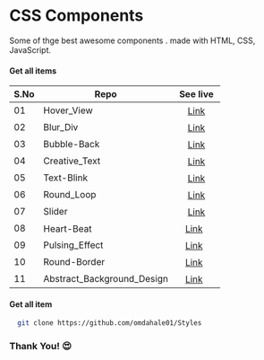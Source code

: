 
# CSS Components
Some of thge best awesome components . made with HTML, CSS, JavaScript.



#### Get all items

| S.No | Repo                               | See live                   |
| ---- | ---------------------------------- | -------------------------- |
| 01   | Hover_View   | ㅤ  [Link](https://omdahale01.github.io/Styles/Blur_Animation/Hover_View/) ㅤ    |
| 02   | Blur_Div     |  ㅤ [Link](https://omdahale01.github.io/Styles/Blur_Animation/Blur_Div/) |
| 03   | Bubble-Back  | ㅤ [Link](https://omdahale01.github.io/Styles/Blur_Animation/Bubble-Back/)    |
| 04   | Creative_Text  | ㅤ [Link](https://omdahale01.github.io/Styles/Text_Animation/Creative/) |
| 05   | Text-Blink   | ㅤ [Link](https://omdahale01.github.io/Styles/Text_Animation/Text-Blink/)    |
| 06   | Round_Loop   | ㅤ [Link](https://omdahale01.github.io/Styles/Loading_Animation/Round_Loop/) |
| 07   | Slider     | ㅤ [Link](https://omdahale01.github.io/Styles/Slider/)    |
| 08   | Heart-Beat     ㅤ|  ㅤ[Link](https://omdahale01.github.io/Styles/Shapes/Heart-Beat/) |
| 09   | Pulsing_Effect    | ㅤ[Link](https://omdahale01.github.io/Styles/Shapes/Pulsing_Effect/) |
| 10   | Round-Border    |  ㅤ[Link](https://omdahale01.github.io/Styles/Shapes/Round-Border/) |
| 11   | Abstract_Background_Design  | ㅤ[Link](https://omdahale01.github.io/Styles/Shapes/Abstract_Background_Design/) |

#### Get all item

```bash
  git clone https://github.com/omdahale01/Styles
```
### **Thank You!** 😍

ㅤㅤㅤㅤ
